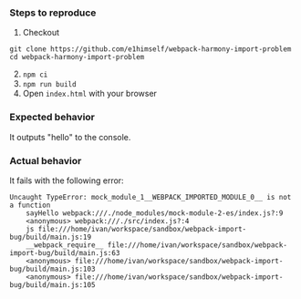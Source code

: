 ### Steps to reproduce

1. Checkout
  ```
  git clone https://github.com/e1himself/webpack-harmony-import-problem
  cd webpack-harmony-import-problem
  ```
2. `npm ci`
3. `npm run build`
4. Open `index.html` with your browser

### Expected behavior

It outputs "hello" to the console.

### Actual behavior

It fails with the following error:

```
Uncaught TypeError: mock_module_1__WEBPACK_IMPORTED_MODULE_0__ is not a function
    sayHello webpack:///./node_modules/mock-module-2-es/index.js?:9
    <anonymous> webpack:///./src/index.js?:4
    js file:///home/ivan/workspace/sandbox/webpack-import-bug/build/main.js:19
    __webpack_require__ file:///home/ivan/workspace/sandbox/webpack-import-bug/build/main.js:63
    <anonymous> file:///home/ivan/workspace/sandbox/webpack-import-bug/build/main.js:103
    <anonymous> file:///home/ivan/workspace/sandbox/webpack-import-bug/build/main.js:105
```